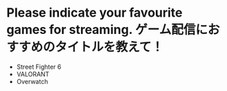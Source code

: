 # Please indicate your favourite games for streaming. ゲーム配信におすすめのタイトルを教えて！
- Street Fighter 6
- VALORANT
- Overwatch